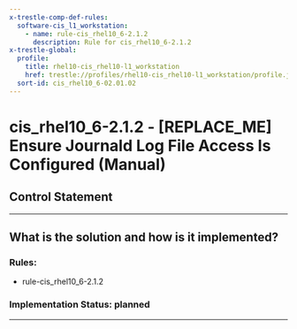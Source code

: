```yaml
---
x-trestle-comp-def-rules:
  software-cis_l1_workstation:
    - name: rule-cis_rhel10_6-2.1.2
      description: Rule for cis_rhel10_6-2.1.2
x-trestle-global:
  profile:
    title: rhel10-cis_rhel10-l1_workstation
    href: trestle://profiles/rhel10-cis_rhel10-l1_workstation/profile.json
  sort-id: cis_rhel10_6-02.01.02
---
```


# cis_rhel10_6-2.1.2 - \[REPLACE_ME\] Ensure Journald Log File Access Is Configured (Manual)

## Control Statement

______________________________________________________________________

## What is the solution and how is it implemented?

<!-- For implementation status enter one of: implemented, partial, planned, alternative, not-applicable -->

<!-- Note that the list of rules under ### Rules: is read-only and changes will not be captured after assembly to JSON -->

<!-- Add control implementation description here for control: cis_rhel10_6-2.1.2 -->

### Rules:

  - rule-cis_rhel10_6-2.1.2

### Implementation Status: planned

______________________________________________________________________
